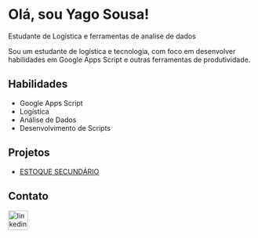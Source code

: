 # Olá, sou Yago Sousa!

Estudante de Logística e ferramentas de analise de dados

Sou um estudante de logística e tecnologia, com foco em desenvolver habilidades em Google Apps Script e outras ferramentas de produtividade.

## Habilidades

* Google Apps Script
* Logística
* Análise de Dados
* Desenvolvimento de Scripts

## Projetos

* [ESTOQUE SECUNDÁRIO](https://github.com/yagosousa1209/projeto_Estoque_Secundario)

## Contato

<div align="left">
  <a href="https://www.linkedin.com/in/carlos-yago-silva-sousa-214a582b2/" target="_blank">
    <img src="https://img.shields.io/static/v1?message=LinkedIn&logo=linkedin&label=&color=0077B5&logoColor=white&labelColor=&style=for-the-badge" height="40" alt="linkedin logo"  />
  </a>
</div>
